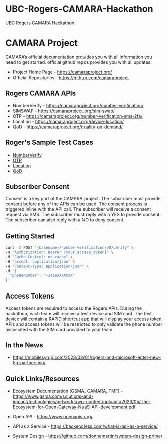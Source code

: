 # UBC-Rogers-CAMARA-Hackathon
UBC Rogers CAMARA Hackathon

# CAMARA Project

CAMARA’s official documentation provides you with all information you need to get started. official github repos provides you with all updates.

* Project Home Page - https://camaraproject.org/
* Official Repositories - https://github.com/camaraproject

## Rogers CAMARA APIs

* NumberVerify - https://camaraproject.org/number-verification/ 
* SIMSWAP - https://camaraproject.org/sim-swap/
* OTP - https://camaraproject.org/number-verification-sms-2fa/
* Location - https://camaraproject.org/device-location/
* QoD - https://camaraproject.org/quality-on-demand/

## Roger's Sample Test Cases

* [NumberVerify](tests/test-api-location-verification.html)
* [OTP](tests/test-api-one-time-password.html)
* [Location](tests/test-api-location-verification.html)
* [QoD](tests/test-api-qod.html)

## Subscriber Consent

Consent is a key part of the CAMARA project. The subscriber must provide consent before any of the APIs can be used. The consent process is triggered inline with the API call. The subscriber will receive a consent request via SMS. The subscriber must reply with a YES to provide consent. The subscriber can also reply with a NO to deny consent.

## Getting Started

```bash
curl -X POST "{basename}/number-verification/v0/verify" \
-H "Authorization: Bearer {your_access_token}" \
-H "Cache-Control: no-cache" \
-H "accept: application/json" \
-H "Content-Type: application/json" \
-d '{
  "phoneNumber": "+1416XXXXXXX"
}'
```

## Access Tokens

Access tokens are required to access the Rogers APIs. During the hackathon, each team will receive a test device and SIM card. The test device will contain a RAPID shortcut app that will display your access token. APIs and access tokens will be restricted to only validate the phone number associated with the SIM card provided to your team.

## In the News

* https://mobilesyrup.com/2023/03/01/rogers-and-microsoft-enter-new-5g-partnership/

## Quick Links/Resources

* Ecosystem Documentation (GSMA, CAMARA, TMF) - https://www.gsma.com/solutions-and-impact/technologies/networks/wp-content/uploads/2023/05/The-Ecosystem-for-Open-Gateway-NaaS-API-development.pdf

* Open API - https://www.openapis.org/

* API as a Service - https://backendless.com/what-is-api-as-a-service/

* System Design - https://github.com/donnemartin/system-design-primer
